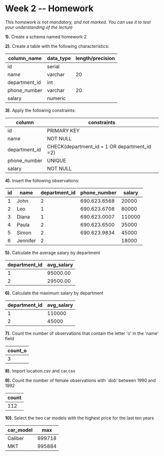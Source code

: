 # Week 2 -- Homework

_This homework is not mandatory, and not marked. You can use it to test your
understanding of the lecture_

**1).** Create a schema named homework 2

**2).** Create a table with the following characteristics:

| column_name   | data_type | length/precision |
|---------------|-----------|------------------|
| id            | serial    |                  |
| name          | varchar   | 20               |
| department_id | int       |                  |
| phone_number  | varchar   | 20               |
| salary        | numeric   |                  |

**3).** Apply the following constraints:

| column        | constraints                                  |
|---------------|----------------------------------------------|
| id            | PRIMARY KEY                                  |
| name          | NOT NULL                                     |
| department_id | CHECK(department_id = 1 OR department_id =2) |
| phone_number  | UNIQUE                                       |
| salary        | NOT NULL                                     |

**4).** Insert the following observations:

| id | name     | department_id | phone_number | salary |
|----|----------|---------------|--------------|--------|
| 1  | John     | 2             | 690.623.6568 | 20000  |
| 2  | Leo      | 1             | 690.623.6708 | 80000  |
| 3  | Diana    | 1             | 690.623.0007 | 110000 |
| 4  | Paula    | 2             | 690.623.6500 | 35000  |
| 5  | Simon    | 2             | 690.623.9834 | 45000  |
| 6  | Jennifer | 2             |              | 18000  |

**5).** Calculate the average salary by department

| department_id | avg_salary |
|---------------|------------|
| 1             | 95000.00   |
| 2             | 29500.00   |

**6).** Calculate the maximum salary by department

| department_id | avg_salary |
|---------------|------------|
| 1             | 110000     |
| 2             | 45000      |

**7).** Count the number of observations that contain the letter 'o' in the 'name' field

| count_o |
|---------|
| 3       |

**8).** Import location.csv and car.csv

**9).** Count the number of female observations with _`dob'_ between 1990 and 1992

| count |
|-------|
| 112   |

**10).** Select the two car models with the highest price for the last ten years

| car_model | max    |
|-----------|--------|
| Caliber   | 999718 |
| MKT       | 995884 |
